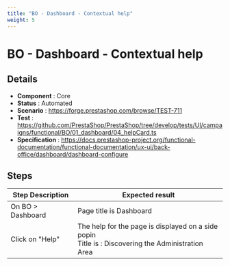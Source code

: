 ```yaml
---
title: "BO - Dashboard - Contextual help"
weight: 5
---
```


# BO - Dashboard - Contextual help
## Details
* **Component** : Core
* **Status** : Automated
* **Scenario** : https://forge.prestashop.com/browse/TEST-711
* **Test** : https://github.com/PrestaShop/PrestaShop/tree/develop/tests/UI/campaigns/functional/BO/01_dashboard/04_helpCard.ts
* **Specification** : https://docs.prestashop-project.org/functional-documentation/functional-documentation/ux-ui/back-office/dashboard/dashboard-configure

## Steps
| Step Description | Expected result |
| ----- | ----- |
| On BO > Dashboard | Page title is Dashboard |
| Click on "Help" | The help for the page is displayed on a side popin<br>Title is : Discovering the Administration Area |
